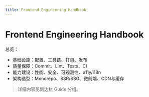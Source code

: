 ```yaml
---
title: Frontend Engineering Handbook
---
```


# Frontend Engineering Handbook

总览：
- 基础设施：配置、工具链、打包、发布
- 质量保障：Commit、Lint、Tests、CI
- 能力建设：性能、安全、可观测性、a11y/i18n
- 架构选型：Monorepo、SSR/SSG、微前端、CDN与缓存

> 详细内容见侧边栏 Guide 分组。